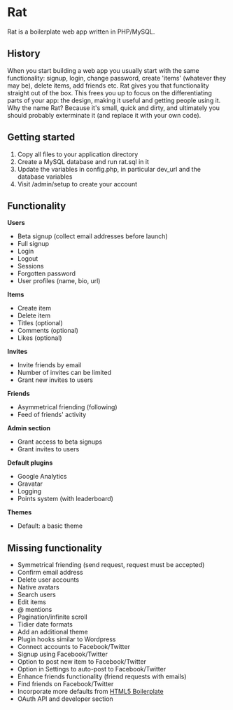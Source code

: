 Rat
===

Rat is a boilerplate web app written in PHP/MySQL.

History
-------

When you start building a web app you usually start with the same functionality: signup, login, change password, create 'items' (whatever they may be), delete items, add friends etc. Rat gives you that functionality straight out of the box. This frees you up to focus on the differentiating parts of your app: the design, making it useful and getting people using it. Why the name Rat? Because it's small, quick and dirty, and ultimately you should probably exterminate it (and replace it with your own code).

Getting started
---------------

1. Copy all files to your application directory
2. Create a MySQL database and run rat.sql in it
3. Update the variables in config.php, in particular dev_url and the database variables
4. Visit /admin/setup to create your account

Functionality
-------------

**Users**

- Beta signup (collect email addresses before launch)
- Full signup
- Login
- Logout
- Sessions
- Forgotten password
- User profiles (name, bio, url)

**Items**

- Create item
- Delete item
- Titles (optional)
- Comments (optional)
- Likes (optional)

**Invites**

- Invite friends by email
- Number of invites can be limited
- Grant new invites to users

**Friends**

- Asymmetrical friending (following)
- Feed of friends' activity

**Admin section**

- Grant access to beta signups
- Grant invites to users

**Default plugins**

- Google Analytics
- Gravatar
- Logging
- Points system (with leaderboard)

**Themes**

- Default: a basic theme

Missing functionality
---------------------

- Symmetrical friending (send request, request must be accepted)
- Confirm email address
- Delete user accounts
- Native avatars
- Search users
- Edit items
- @ mentions
- Pagination/infinite scroll
- Tidier date formats
- Add an additional theme
- Plugin hooks similar to Wordpress
- Connect accounts to Facebook/Twitter
- Signup using Facebook/Twitter
- Option to post new item to Facebook/Twitter
- Option in Settings to auto-post to Facebook/Twitter
- Enhance friends functionality (friend requests with emails)
- Find friends on Facebook/Twitter
- Incorporate more defaults from [HTML5 Boilerplate](https://github.com/paulirish/html5-boilerplate)
- OAuth API and developer section